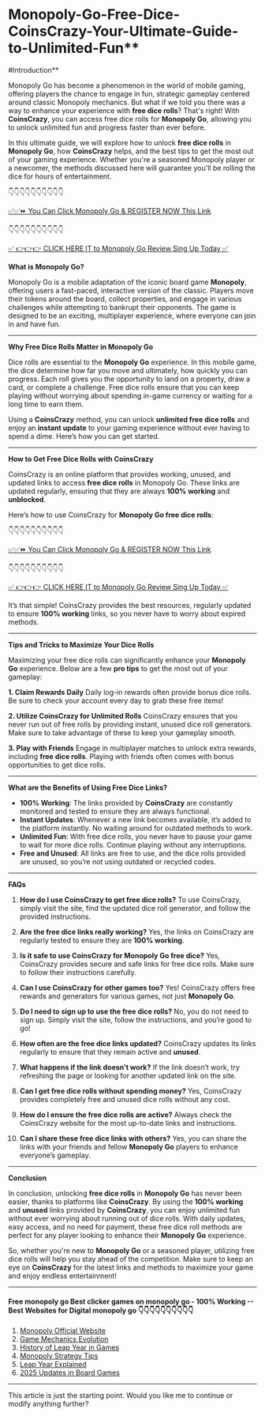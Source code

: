 # Monopoly-Go-Free-Dice-CoinsCrazy-Your-Ultimate-Guide-to-Unlimited-Fun**

#Introduction**

Monopoly Go has become a phenomenon in the world of mobile gaming, offering players the chance to engage in fun, strategic gameplay centered around classic Monopoly mechanics. But what if we told you there was a way to enhance your experience with **free dice rolls**? That's right! With **CoinsCrazy**, you can access free dice rolls for **Monopoly Go**, allowing you to unlock unlimited fun and progress faster than ever before.

In this ultimate guide, we will explore how to unlock **free dice rolls** in **Monopoly Go**, how **CoinsCrazy** helps, and the best tips to get the most out of your gaming experience. Whether you're a seasoned Monopoly player or a newcomer, the methods discussed here will guarantee you'll be rolling the dice for hours of entertainment.

 👇👇👇👇👇👇👇👇👇👇

[✅✅⏩ You Can Click Monopoly Go & REGISTER NOW This Link](https://dmfarid.com/monopoly-go/)

 👇👇👇👇👇👇👇👇👇👇

[✅ 👉👉👉 CLICK HERE IT to Monopoly Go Review Sing Up Today ✅](https://dmfarid.com/monopoly-go/)


**What is Monopoly Go?**

Monopoly Go is a mobile adaptation of the iconic board game **Monopoly**, offering users a fast-paced, interactive version of the classic. Players move their tokens around the board, collect properties, and engage in various challenges while attempting to bankrupt their opponents. The game is designed to be an exciting, multiplayer experience, where everyone can join in and have fun.

---

**Why Free Dice Rolls Matter in Monopoly Go**

Dice rolls are essential to the **Monopoly Go** experience. In this mobile game, the dice determine how far you move and ultimately, how quickly you can progress. Each roll gives you the opportunity to land on a property, draw a card, or complete a challenge. Free dice rolls ensure that you can keep playing without worrying about spending in-game currency or waiting for a long time to earn them.

Using a **CoinsCrazy** method, you can unlock **unlimited free dice rolls** and enjoy an **instant update** to your gaming experience without ever having to spend a dime. Here’s how you can get started.

---

**How to Get Free Dice Rolls with CoinsCrazy**

CoinsCrazy is an online platform that provides working, unused, and updated links to access **free dice rolls** in Monopoly Go. These links are updated regularly, ensuring that they are always **100% working** and **unblocked**.

Here’s how to use CoinsCrazy for **Monopoly Go free dice rolls**:

 👇👇👇👇👇👇👇👇👇👇

[✅✅⏩ You Can Click Monopoly Go & REGISTER NOW This Link](https://dmfarid.com/monopoly-go/)

 👇👇👇👇👇👇👇👇👇👇

[✅ 👉👉👉 CLICK HERE IT to Monopoly Go Review Sing Up Today ✅](https://dmfarid.com/monopoly-go/)

It’s that simple! CoinsCrazy provides the best resources, regularly updated to ensure **100% working** links, so you never have to worry about expired methods.

---

**Tips and Tricks to Maximize Your Dice Rolls**

Maximizing your free dice rolls can significantly enhance your **Monopoly Go** experience. Below are a few **pro tips** to get the most out of your gameplay:

**1. Claim Rewards Daily**
Daily log-in rewards often provide bonus dice rolls. Be sure to check your account every day to grab these free items!

**2. Utilize CoinsCrazy for Unlimited Rolls**
CoinsCrazy ensures that you never run out of free rolls by providing instant, unused dice roll generators. Make sure to take advantage of these to keep your gameplay smooth.

**3. Play with Friends**
Engage in multiplayer matches to unlock extra rewards, including **free dice rolls**. Playing with friends often comes with bonus opportunities to get dice rolls.

---

**What are the Benefits of Using Free Dice Links?**

- **100% Working**: The links provided by **CoinsCrazy** are constantly monitored and tested to ensure they are always functional. 
- **Instant Updates**: Whenever a new link becomes available, it’s added to the platform instantly. No waiting around for outdated methods to work.
- **Unlimited Fun**: With free dice rolls, you never have to pause your game to wait for more dice rolls. Continue playing without any interruptions.
- **Free and Unused**: All links are free to use, and the dice rolls provided are unused, so you’re not using outdated or recycled codes.

---

**FAQs**

1. **How do I use CoinsCrazy to get free dice rolls?**
   To use CoinsCrazy, simply visit the site, find the updated dice roll generator, and follow the provided instructions.

2. **Are the free dice links really working?**
   Yes, the links on CoinsCrazy are regularly tested to ensure they are **100% working**.

3. **Is it safe to use CoinsCrazy for Monopoly Go free dice?**
   Yes, CoinsCrazy provides secure and safe links for free dice rolls. Make sure to follow their instructions carefully.

4. **Can I use CoinsCrazy for other games too?**
   Yes! CoinsCrazy offers free rewards and generators for various games, not just **Monopoly Go**.

5. **Do I need to sign up to use the free dice rolls?**
   No, you do not need to sign up. Simply visit the site, follow the instructions, and you’re good to go!

6. **How often are the free dice links updated?**
   CoinsCrazy updates its links regularly to ensure that they remain active and **unused**.

7. **What happens if the link doesn’t work?**
   If the link doesn’t work, try refreshing the page or looking for another updated link on the site.

8. **Can I get free dice rolls without spending money?**
   Yes, CoinsCrazy provides completely free and unused dice rolls without any cost.

9. **How do I ensure the free dice rolls are active?**
   Always check the CoinsCrazy website for the most up-to-date links and instructions.

10. **Can I share these free dice links with others?**
    Yes, you can share the links with your friends and fellow **Monopoly Go** players to enhance everyone’s gameplay.

---

**Conclusion**

In conclusion, unlocking **free dice rolls** in **Monopoly Go** has never been easier, thanks to platforms like **CoinsCrazy**. By using the **100% working** and **unused** links provided by **CoinsCrazy**, you can enjoy unlimited fun without ever worrying about running out of dice rolls. With daily updates, easy access, and no need for payment, these free dice roll methods are perfect for any player looking to enhance their **Monopoly Go** experience.

So, whether you're new to **Monopoly Go** or a seasoned player, utilizing free dice rolls will help you stay ahead of the competition. Make sure to keep an eye on **CoinsCrazy** for the latest links and methods to maximize your game and enjoy endless entertainment!

---

 #### Free monopoly go Best clicker games on monopoly go - 100% Working --**Best Websites for Digital monopoly go** 👇👇👇👇👇👇👇👇👇👇

1. [Monopoly Official Website](https://dmfarid.com/monopoly-go/)
2. [Game Mechanics Evolution](https://dmfarid.com/monopoly-go/)
3. [History of Leap Year in Games](https://dmfarid.com/monopoly-go/)
4. [Monopoly Strategy Tips](https://dmfarid.com/monopoly-go/)
5. [Leap Year Explained](https://dmfarid.com/monopoly-go/)
6. [2025 Updates in Board Games](https://dmfarid.com/monopoly-go/)

---

This article is just the starting point. Would you like me to continue or modify anything further?